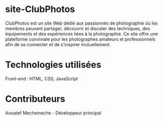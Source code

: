 # site-ClubPhotos

ClubPhotos est un site Web dédié aux passionnés de photographie où les membres peuvent partager,
découvrir et discuter des techniques, des équipements et des expériences liées à la photographie.
Ce site offre une plateforme conviviale pour les photographes amateurs et professionnels afin de se connecter et de s'inspirer mutuellement.

# Technologies utilisées

Front-end : HTML, CSS, JavaScript

# Contributeurs

Aouatef Mechemeche - Développeur principal

